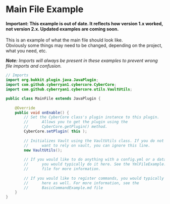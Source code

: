 
# Main File Example
#### Important: This example is out of date. It reflects how version 1.x worked, not version 2.x. Updated examples are coming soon.

This is an example of what the main file should look like. <br>
Obviously some things may need to be changed, depending on the project,
what you need, etc.

_**Note:** Imports will always be present in these examples to prevent
wrong file imports and confusion._

```java
// Imports
import org.bukkit.plugin.java.JavaPlugin;
import com.github.cyberryan1.cybercore.CyberCore;
import com.github.cyberryan1.cybercore.utils.VaultUtils;

public class MainFile extends JavaPlugin {
    
    @Override
    public void onEnable() {
        // Set the CyberCore class's plugin instance to this plugin.
        //      Allows you to get the plugin using the 
        //      CyberCore.getPlugin() method.
        CyberCore.setPlugin( this );
        
        // Initializes Vault using the VaultUtils class. If you do not 
        //      want to rely on vault, you can ignore this line.
        new VaultUtils();
        
        // If you would like to do anything with a config.yml or a data.yml,
        //      you would typically do it here. See the YmlFileExample.md
        //      file for more information.
        
        // If you would like to register commands, you would typically do it
        //      here as well. For more information, see the 
        //      BasicCommandExample.md file
    }
}

```